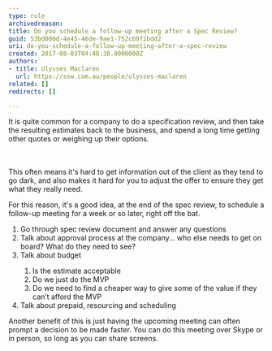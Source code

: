 ```yaml
---
type: rule
archivedreason: 
title: Do you schedule a follow-up meeting after a Spec Review?
guid: 53bd000d-4e45-46de-9ae1-752cb9f2bdd2
uri: do-you-schedule-a-follow-up-meeting-after-a-spec-review
created: 2017-08-03T04:48:38.0000000Z
authors:
- title: Ulysses Maclaren
  url: https://ssw.com.au/people/ulysses-maclaren
related: []
redirects: []

---
```



It is quite common for&#160;a company to do a specification​ review, and then take the resulting estimates back to the business,&#160;and spend a long time getting other quotes or weighing up their options.<br>
<br><excerpt class='endintro'></excerpt><br>
<p>This often means it's hard to get information out of the client as they tend to go dark, and also makes it hard for you to adjust the offer to ensure they get what they really need.&#160;<br></p><p>For this reason, it's a good idea, at the end of the spec review, to schedule a follow-up meeting for a week or so later, right off the bat.&#160;<br></p><p><ol><li>Go through spec review document and answer any questions<br></li><li>Talk about approval process at the company… who else needs to get on board? What do they need to see?<br></li><li>Talk about budget<br></li><ol><li>Is the estimate acceptable</li><li>Do we just do the MVP</li><li>Do we need to find a cheaper way to give some of the value if they can’t afford the MVP</li></ol><li>Talk about prepaid, resourcing and scheduling<br></li></ol><div>Another benefit of this&#160;is just having the upcoming meeting can often prompt a decision to be made faster. You can do this meeting over Skype or in person, so long as you can share screens.<br></div></p>


